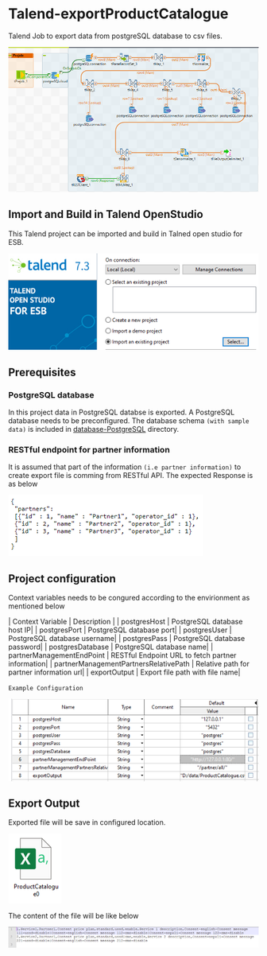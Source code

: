 # Talend-exportProductCatalogue
Talend Job to export data from postgreSQL database to csv files. 

![alttext](./images/TalendJob.PNG?raw=true)


## Import and Build in Talend OpenStudio
This Talend project can be imported and build in Talned open studio for ESB.

![alttext](./images/ImportProject.PNG?raw=true)

## Prerequisites

### PostgreSQL database
In this project data in PostgreSQL databse is exported. 
A PostgreSQL database needs to be preconfigured. The database schema `(with sample data)` is included in [database-PostgreSQL](./database_PostgreSQL) directory.

### RESTful endpoint for partner information

It is assumed that part of the information `(i.e partner information)` to create export file is comming from RESTful API.
The expected Response is as below

![alttext](./images/partner-information.PNG?raw=true)

## Project configuration

Context variables needs to be congured according to the envirionment as mentioned below

| Context Variable | Description  |
| postgresHost | PostgreSQL database host IP| 
| postgresPort | PostgreSQL database port| 
| postgresUser | PostgreSQL database username| 
| postgresPass | PostgreSQL database password| 
| postgresDatabase | PostgreSQL database name| 
| partnerManagementEndPoint | RESTful Endpoint URL to fetch partner information| 
| partnerManagementPartnersRelativePath | Relative path for partner information url| 
| exportOutput | Export file path with file name| 

`Example Configuration`

![alttext](./images/Talend-context-Var.PNG?raw=true)


## Export Output

Exported file will be save in configured location.

![alttext](./images/Talend-exportFile.PNG?raw=true)

The content of the file will be like below

![alttext](./images/csvContent.PNG?raw=true)







